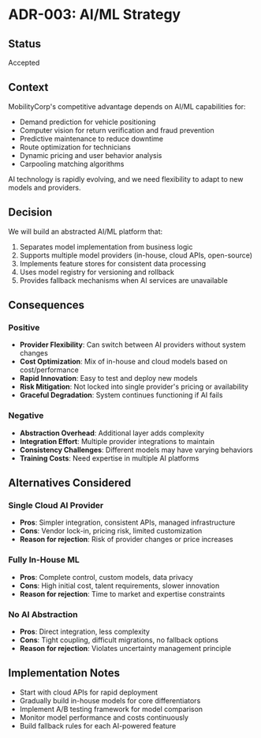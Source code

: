# ADR-003: AI/ML Strategy

## Status
Accepted

## Context
MobilityCorp's competitive advantage depends on AI/ML capabilities for:
- Demand prediction for vehicle positioning
- Computer vision for return verification and fraud prevention
- Predictive maintenance to reduce downtime
- Route optimization for technicians
- Dynamic pricing and user behavior analysis
- Carpooling matching algorithms

AI technology is rapidly evolving, and we need flexibility to adapt to new models and providers.

## Decision
We will build an abstracted AI/ML platform that:
1. Separates model implementation from business logic
2. Supports multiple model providers (in-house, cloud APIs, open-source)
3. Implements feature stores for consistent data processing
4. Uses model registry for versioning and rollback
5. Provides fallback mechanisms when AI services are unavailable

## Consequences

### Positive
- **Provider Flexibility**: Can switch between AI providers without system changes
- **Cost Optimization**: Mix of in-house and cloud models based on cost/performance
- **Rapid Innovation**: Easy to test and deploy new models
- **Risk Mitigation**: Not locked into single provider's pricing or availability
- **Graceful Degradation**: System continues functioning if AI fails

### Negative
- **Abstraction Overhead**: Additional layer adds complexity
- **Integration Effort**: Multiple provider integrations to maintain
- **Consistency Challenges**: Different models may have varying behaviors
- **Training Costs**: Need expertise in multiple AI platforms

## Alternatives Considered

### Single Cloud AI Provider
- **Pros**: Simpler integration, consistent APIs, managed infrastructure
- **Cons**: Vendor lock-in, pricing risk, limited customization
- **Reason for rejection**: Risk of provider changes or price increases

### Fully In-House ML
- **Pros**: Complete control, custom models, data privacy
- **Cons**: High initial cost, talent requirements, slower innovation
- **Reason for rejection**: Time to market and expertise constraints

### No AI Abstraction
- **Pros**: Direct integration, less complexity
- **Cons**: Tight coupling, difficult migrations, no fallback options
- **Reason for rejection**: Violates uncertainty management principle

## Implementation Notes
- Start with cloud APIs for rapid deployment
- Gradually build in-house models for core differentiators
- Implement A/B testing framework for model comparison
- Monitor model performance and costs continuously
- Build fallback rules for each AI-powered feature